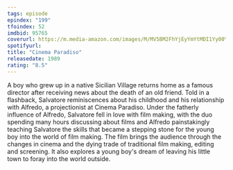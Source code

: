 ```yaml
---
tags: episode
epindex: "199"
tfoindex: 52
imdbid: 95765
coverurl: https://m.media-amazon.com/images/M/MV5BM2FhYjEyYmYtMDI1Yy00YTdlLWI2NWQtYmEzNzAxOGY1NjY2XkEyXkFqcGdeQXVyNTA3NTIyNDg@._V1_SY300_CR0,0,202,300_.jpg
spotifyurl: 
title: "Cinema Paradiso"
releasedate: 1989
rating: "8.5"
---
```


A boy who grew up in a native Sicilian Village returns home as a famous director after receiving news about the death of an old friend. Told in a flashback, Salvatore reminiscences about his childhood and his relationship with Alfredo, a projectionist at Cinema Paradiso. Under the fatherly influence of Alfredo, Salvatore fell in love with film making, with the duo spending many hours discussing about films and Alfredo painstakingly teaching Salvatore the skills that became a stepping stone for the young boy into the world of film making. The film brings the audience through the changes in cinema and the dying trade of traditional film making, editing and screening. It also explores a young boy's dream of leaving his little town to foray into the world outside.